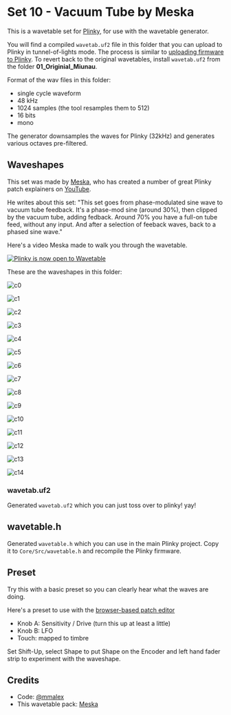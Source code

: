 # Set 10 - Vacuum Tube by Meska

This is a wavetable set for [Plinky](http://www.plinkysynth.com/), for use with the wavetable generator.

You will find a compiled `wavetab.uf2` file in this folder that you can upload to Plinky in tunnel-of-lights mode. The process is similar to [uploading firmware to Plinky](
https://plinkysynth.com/docs/build-guide-black#firmware). To revert back to the original wavetables, install `wavetab.uf2` from the folder **01_Originial_Miunau**.

Format of the wav files in this folder:

- single cycle waveform
- 48 kHz
- 1024 samples (the tool resamples them to 512)
- 16 bits
- mono

The generator downsamples the waves for Plinky (32kHz) and generates various octaves pre-filtered.

## Waveshapes

This set was made by [Meska](https://www.youtube.com/@Meska_Statik), who has created a number of great Plinky patch explainers on [YouTube](https://www.youtube.com/@Meska_Statik).

He writes about this set: "This set goes from phase-modulated sine wave to vacuum tube feedback.
It's a phase-mod sine (around 30%), then clipped by the vacuum tube, adding fedback.
Around 70% you have a full-on tube feed, without any input.
And after a selection of feeback waves, back to a phased sine wave."

Here's a video Meska made to walk you through the wavetable.

[![Plinky is now open to Wavetable](http://img.youtube.com/vi/ecyK2lhCuZ4/0.jpg)](http://www.youtube.com/watch?v=ecyK2lhCuZ4 "Plinky is now open to Wavetable")

These are the waveshapes in this folder:

![c0](c0.png)

![c1](c1.png)

![c2](c2.png)

![c3](c3.png)

![c4](c4.png)

![c5](c5.png)

![c6](c6.png)

![c7](c7.png)

![c8](c8.png)

![c9](c9.png)

![c10](c10.png)

![c11](c11.png)

![c12](c12.png)

![c13](c13.png)

![c14](c14.png)

### wavetab.uf2

Generated `wavetab.uf2` which you can just toss over to plinky! yay!

## wavetable.h

Generated `wavetable.h` which you can use in the main Plinky project. Copy it to `Core/Src/wavetable.h` and recompile the Plinky firmware.

## Preset

Try this with a basic preset so you can clearly hear what the waves are doing.

Here's a preset to use with the [browser-based patch editor](
https://plinkysynth.github.io/editor/?p=AVwDAaQEBRIzTpmAAgGAAgGAAgGAAgHADAF0AgGAAgEhCAFACgG6BAIBLgoCxboFAaoGAcAMBQICAAEEAgQCAAEEAwkBBAECAAECAQEFAgQCAgsBAQQCBAACAgIAAgYBAgUBBAMFAgACAAICBQQCAAT.AgECBQECAwMCAQlgAQhhAaMGATP-ABsBAgwBAlMBAksBmRQBVkoCAgIUAW9gA3cAA14BZWABbGABc8I_)

- Knob A: Sensitivity / Drive (turn this up at least a little)
- Knob B: LFO
- Touch: mapped to timbre

Set Shift-Up, select Shape to put Shape on the Encoder and left hand fader strip to experiment with the waveshape.

## Credits

- Code: [@mmalex](https://twitter.com/mmalex)
- This wavetable pack: [Meska](https://www.youtube.com/@Meska_Statik)